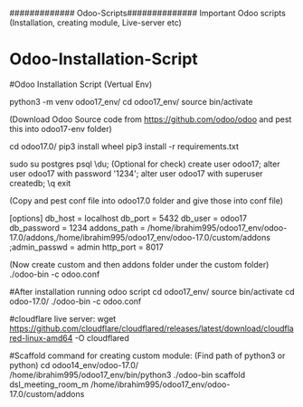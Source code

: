 ############# Odoo-Scripts##############
Important Odoo scripts (Installation, creating module, Live-server etc)


# Odoo-Installation-Script
#Odoo Installation Script (Vertual Env)

python3 -m venv odoo17_env/
cd odoo17_env/
source bin/activate 

(Download Odoo Source code from https://github.com/odoo/odoo and pest this into odoo17-env folder)

cd odoo17.0/
pip3 install wheel
pip3 install -r requirements.txt


sudo su postgres
 psql
 \du; (Optional for check)
 create user odoo17;
 alter user odoo17 with password '1234';
 alter user odoo17 with superuser createdb;
 \q
 exit

(Copy and pest conf file into odoo17.0 folder and give those into conf file)

[options]
db_host = localhost
db_port = 5432
db_user = odoo17
db_password = 1234
addons_path = /home/ibrahim995/odoo17_env/odoo-17.0/addons,/home/ibrahim995/odoo17_env/odoo-17.0/custom/addons
;admin_passwd = admin
http_port = 8017

(Now create custom and then addons folder under the custom folder)
./odoo-bin -c odoo.conf



#After installation running odoo script
cd odoo17_env/
source bin/activate
cd odoo-17.0/
./odoo-bin -c odoo.conf





#cloudflare live server:
wget https://github.com/cloudflare/cloudflared/releases/latest/download/cloudflared-linux-amd64 -O cloudflared




#Scaffold command for creating custom module:
(Find path of python3 or python)
cd odoo14_env/odoo-17.0/
/home/ibrahim995/odoo17_env/bin/python3 ./odoo-bin scaffold dsl_meeting_room_m /home/ibrahim995/odoo17_env/odoo-17.0/custom/addons

